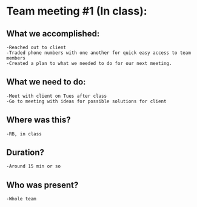 # Team meeting #1 (In class): 
## What we accomplished:
	-Reached out to client
	-Traded phone numbers with one another for quick easy access to team members
	-Created a plan to what we needed to do for our next meeting.
## What we need to do:
	-Meet with client on Tues after class
	-Go to meeting with ideas for possible solutions for client
## Where was this?
	-RB, in class
## Duration? 
	-Around 15 min or so
## Who was present?
	-Whole team 
